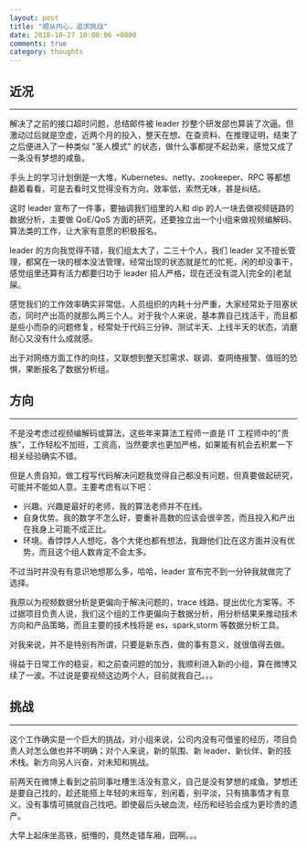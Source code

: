 ```yaml
---
layout: post
title: "顺从内心，追求挑战"
date: 2018-10-27 10:00:06 +0800
comments: true
category: thoughts
---
```

## 近况
---
解决了之前的接口超时问题，总结邮件被 leader 抄整个研发部也算装了次逼。但激动过后就是空虚，近两个月的投入，整天在想、在查资料、在推理证明，结束了之后便进入了一种类似 "圣人模式" 的状态，做什么事都提不起劲来，感觉又成了一条没有梦想的咸鱼。

手头上的学习计划倒是一大堆，Kubernetes、netty、zookeeper、RPC 等都想翻着看看，可是去看时又觉得没有方向，效率低，索然无味，甚是纠结。

这时 leader 宣布了一件事，要抽调我们组里的人和 dip 的人一块去做视频链路的数据分析，主要做 QoE/QoS 方面的研究，还要独立出一个小组来做视频编解码、算法类的工作，让大家有意愿的积极报名。

leader 的方向我觉得不错，我们组太大了，二三十个人，我们 leader 又不擅长管理，都窝在一块的根本没法管理，经常出现的状态就是忙的忙死，闲的却没事干，感觉组里还算有活力都要归功于 leader 招人严格，现在还没有混入[完全的]老鼠屎。

感觉我们的工作效率确实非常低，人员组织的内耗十分严重，大家经常处于阻塞状态，同时产出高的就那么两三个人。对于我个人来说，基本靠自己找活干，而且都是些小而杂的问题修复，经常处于代码三分钟、测试半天、上线半天的状态，消磨耐心又没有什么成就感。

出于对网络方面工作的向往，又联想到整天怼需求、联调、查网络报警、值班的恐惧，果断报名了数据分析组。

## 方向
---
不是没考虑过视频编解码或算法，这些年来算法工程师一直是 IT 工程师中的"贵族"，工作轻松不加班，工资高，当然要求也更加严格，如果能有机会去积累一下相关经验确实不错。

但是人贵自知，做工程写代码解决问题我觉得自己都没有问题，但真要做起研究，可能并不能如人意。主要考虑有以下吧：

- 兴趣。兴趣是最好的老师，我的算法老师并不在线。
- 自身优势。我的数学不怎么好，要重补高数的应该会很辛苦，而且投入和产出在我身上可能不成正比。
- 环境。香饽饽人人想吃，各个大佬也都有想法，我跟他们比在这方面并没有优势，而且这个组人数肯定不会太多。

不过当时并没有有意识地想那么多，哈哈，leader 宣布完不到一分钟我就做完了选择。

我原以为视频数据分析是更偏向于解决问题的，trace 线路，提出优化方案等。不过据项目负责人说，我们这个组的工作更偏向于数据分析，用分析结果来推动技术方向和产品策略，而且主要的技术栈将是 es，spark,storm 等数据分析工具。

对我来说，并不是特别有所谓，只要是新东西，做的事有意义，就很值得去做。

得益于日常工作的稳妥，和之前查问题的加分，我顺利进入新的小组，算在微博又续了一波。不过说是要视频这边两个人，目前就我自己。。。

## 挑战
---
这个工作确实是一个巨大的挑战，对小组来说，公司内没有可借鉴的经历，项目负责人对怎么做也并不明确；对个人来说，新的氛围、新 leader、新伙伴、新的技术栈。新方向另人兴奋，对未知和挑战。

前两天在微博上看到之前同事吐槽生活没有意义，自己是没有梦想的咸鱼。梦想还是要自己找的，趁还能搭上年轻的末班车，别闲着，别平淡，只有搞事情才有意义，没有事情可搞就自己找吧。即使最后头破血流，经历和经验会成为更珍贵的遗产。

大早上起床坐高铁，挺懵的，竟然走错车厢，囧啊。。。


































